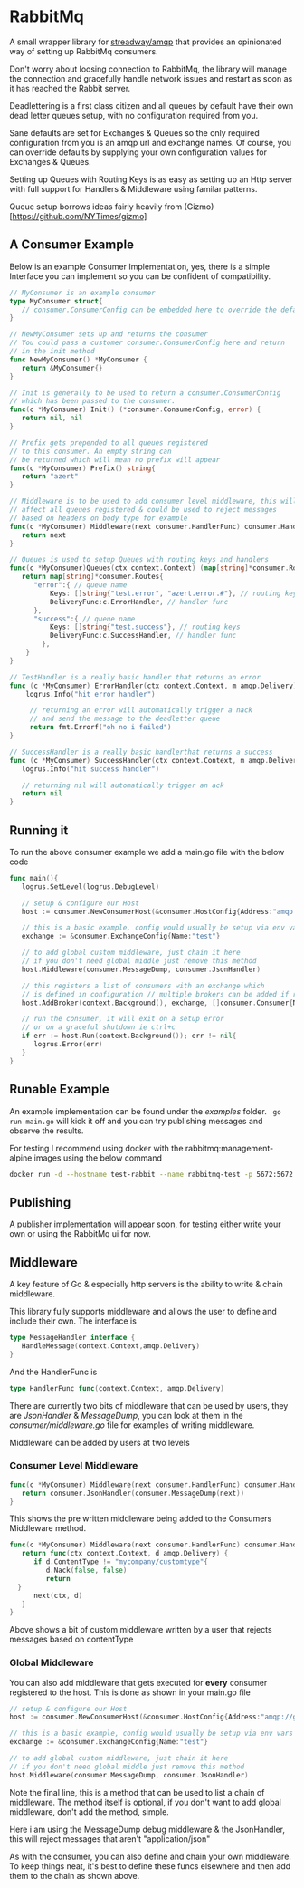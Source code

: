 # RabbitMq
A small wrapper library for [streadway/amqp](https://github.com/streadway/amqp) that provides an opinionated way of setting up RabbitMq consumers.

Don't worry about loosing connection to RabbitMq, the library will manage the connection and gracefully handle network issues and restart as soon as it has reached the Rabbit server.

Deadlettering is a first class citizen and all queues by default have their own dead letter queues setup, with no configuration required from you.

Sane defaults are set for Exchanges & Queues so the only required configuration from you is an amqp url and exchange names. Of course, you can override defaults by supplying your own configuration values for Exchanges & Queues.

Setting up Queues with Routing Keys is as easy as setting up an Http server with full support for Handlers & Middleware using familar patterns.

Queue setup borrows ideas fairly heavily from (Gizmo)[https://github.com/NYTimes/gizmo]

## A Consumer Example

Below is an example Consumer Implementation, yes, there is a simple Interface you can implement so you can be confident of compatibility.

``` go
// MyConsumer is an example consumer
type MyConsumer struct{
   // consumer.ConsumerConfig can be embedded here to override the defaults
}

// NewMyConsumer sets up and returns the consumer
// You could pass a customer consumer.ConsumerConfig here and return
// in the init method
func NewMyConsumer() *MyConsumer {
   return &MyConsumer{}
}

// Init is generally to be used to return a consumer.ConsumerConfig
// which has been passed to the consumer.
func(c *MyConsumer) Init() (*consumer.ConsumerConfig, error) {
   return nil, nil
}

// Prefix gets prepended to all queues registered
// to this consumer. An empty string can
// be returned which will mean no prefix will appear
func(c *MyConsumer) Prefix() string{
   return "azert"
}

// Middleware is to be used to add consumer level middleware, this will
// affect all queues registered & could be used to reject messages
// based on headers on body type for example
func(c *MyConsumer) Middleware(next consumer.HandlerFunc) consumer.HandlerFunc{
   return next
}

// Queues is used to setup Queues with routing keys and handlers
func(c *MyConsumer)Queues(ctx context.Context) (map[string]*consumer.Routes){
   return map[string]*consumer.Routes{
      "error":{ // queue name
		  Keys: []string{"test.error", "azert.error.#"}, // routing keys
		  DeliveryFunc:c.ErrorHandler, // handler func
	  },
	  "success":{ // queue name
		  Keys: []string{"test.success"}, // routing keys
		  DeliveryFunc:c.SuccessHandler, // handler func
		},
	}
}

// TestHandler is a really basic handler that returns an error
func (c *MyConsumer) ErrorHandler(ctx context.Context, m amqp.Delivery) error{
	logrus.Info("hit error handler")

	 // returning an error will automatically trigger a nack
	 // and send the message to the deadletter queue
	 return fmt.Errorf("oh no i failed")
}

// SuccessHandler is a really basic handlerthat returns a success
func (c *MyConsumer) SuccessHandler(ctx context.Context, m amqp.Delivery) error{
   logrus.Info("hit success handler")

   // returning nil will automatically trigger an ack
   return nil
}
```
## Running it
To run the above consumer example we add a main.go file with the below code

``` go
func main(){
   logrus.SetLevel(logrus.DebugLevel)

   // setup & configure our Host
   host := consumer.NewConsumerHost(&consumer.HostConfig{Address:"amqp://guest:guest@localhost:5672/"})

   // this is a basic example, config would usually be setup via env vars or a file
   exchange := &consumer.ExchangeConfig{Name:"test"}

   // to add global custom middleware, just chain it here
   // if you don't need global middle just remove this method
   host.Middleware(consumer.MessageDump, consumer.JsonHandler)

   // this registers a list of consumers with an exchange which
   // is defined in configuration // multiple brokers can be added if required
   host.AddBroker(context.Background(), exchange, []consumer.Consumer{NewMyConsumer()})

   // run the consumer, it will exit on a setup error
   // or on a graceful shutdown ie ctrl+c
   if err := host.Run(context.Background()); err != nil{
      logrus.Error(err)
   }
}
```
##  Runable Example
An example implementation can be found under the *examples* folder. ``` go run main.go``` will kick it off and you can try publishing messages and observe the results.

For testing I recommend using docker with the rabbitmq:management-alpine images using the below command

```bash
docker run -d --hostname test-rabbit --name rabbitmq-test -p 5672:5672 -p 15672:15672 rabbitmq:management-alpine
```

## Publishing
A publisher implementation will appear soon, for testing either write your own or using the RabbitMq ui for now.

## Middleware
A key feature of Go & especially http servers is the ability to write & chain middleware.

This library fully supports middleware and allows the user to define and include their own. The interface is

```go
type MessageHandler interface {
   HandleMessage(context.Context,amqp.Delivery)
}
```
And the HandlerFunc is
```go
type HandlerFunc func(context.Context, amqp.Delivery)
```
There are currently two bits of middleware that can be used by users, they are *JsonHandler* & *MessageDump*, you can look at them in the *consumer/middleware.go* file for examples of writing middleware.

Middleware can be added by users at two levels
### Consumer Level Middleware

``` go
func(c *MyConsumer) Middleware(next consumer.HandlerFunc) consumer.HandlerFunc{
   return consumer.JsonHandler(consumer.MessageDump(next))
}
```
This shows the pre written middleware being added to the Consumers Middleware method.

```go
func(c *MyConsumer) Middleware(next consumer.HandlerFunc) consumer.HandlerFunc{
   return func(ctx context.Context, d amqp.Delivery) {
      if d.ContentType != "mycompany/customtype"{
         d.Nack(false, false)
         return
  }
      next(ctx, d)
   }
}
```
Above shows a bit of custom middleware written by a user that rejects messages based on contentType

### Global Middleware
You can also add middleware that gets executed for **every** consumer registered to the host. This is done as shown in your main.go file

```go
// setup & configure our Host
host := consumer.NewConsumerHost(&consumer.HostConfig{Address:"amqp://guest:guest@localhost:5672/"})

// this is a basic example, config would usually be setup via env vars or a file
exchange := &consumer.ExchangeConfig{Name:"test"}

// to add global custom middleware, just chain it here
// if you don't need global middle just remove this method
host.Middleware(consumer.MessageDump, consumer.JsonHandler)
```
Note the final line, this is a method that can be used to list a chain of middleware. The method itself is optional, if you don't want to add global middleware, don't add the method, simple.

Here i am using the MessageDump debug middleware & the JsonHandler, this will reject messages that aren't "application/json"

As with the consumer, you can also define and chain your own middleware. To keep things neat, it's best to define these funcs elsewhere and then add them to the chain as shown above.